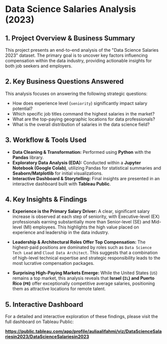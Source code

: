 # Data Science Salaries Analysis (2023)

## 1. Project Overview & Business Summary
This project presents an end-to-end analysis of the "Data Science Salaries 2023" dataset. The primary goal is to uncover key factors influencing compensation within the data industry, providing actionable insights for both job seekers and employers.

## 2. Key Business Questions Answered
This analysis focuses on answering the following strategic questions:
*   How does experience level (`seniority`) significantly impact salary potential?
*   Which specific job titles command the highest salaries in the market?
*   What are the top-paying geographic locations for data professionals?
*   What is the overall distribution of salaries in the data science field?

## 3. Workflow & Tools Used
*   **Data Cleaning & Transformation:** Performed using **Python** with the **Pandas** library.
*   **Exploratory Data Analysis (EDA):** Conducted within a **Jupyter Notebook (Google Colab)**, utilizing Pandas for statistical summaries and **Seaborn/Matplotlib** for initial visualizations.
*   **Interactive Dashboard & Storytelling:** Final insights are presented in an interactive dashboard built with **Tableau Public**.

## 4. Key Insights & Findings

*   **Experience is the Primary Salary Driver:** A clear, significant salary increase is observed at each step of seniority, with Executive-level (EX) professionals earning substantially more than Senior-level (SE) and Mid-level (MI) employees. This highlights the high value placed on experience and leadership in the data industry.

*   **Leadership & Architectural Roles Offer Top Compensation:** The highest-paid positions are dominated by roles such as `Data Science Tech Lead` and `Cloud Data Architect`. This suggests that a combination of high-level technical expertise and strategic responsibility leads to the most lucrative compensation packages.

*   **Surprising High-Paying Markets Emerge:** While the United States (`US`) remains a top market, this analysis reveals that **Israel (`IL`) and Puerto Rico (`PR`)** offer exceptionally competitive average salaries, positioning them as attractive locations for remote talent.

## 5. Interactive Dashboard

For a detailed and interactive exploration of these findings, please visit the full dashboard on Tableau Public:

**https://public.tableau.com/app/profile/auliaalifahmi/viz/DataScienceSalariesin2023/DataScienceSalariesin2023**
